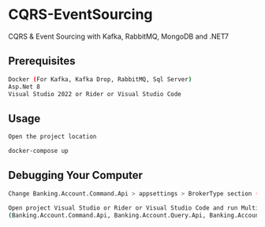 # CQRS-EventSourcing
CQRS &amp; Event Sourcing  with Kafka, RabbitMQ, MongoDB and .NET7

## Prerequisites

```bash
Docker (For Kafka, Kafka Drop, RabbitMQ, Sql Server)
Asp.Net 8
Visual Studio 2022 or Rider or Visual Studio Code

```

## Usage

```bash
Open the project location

docker-compose up
```

## Debugging Your Computer

```sh
Change Banking.Account.Command.Api > appsettings > BrokerType section (Kafka or RabbitMQ)

Open project Visual Studio or Rider or Visual Studio Code and run Multiple Project 
(Banking.Account.Command.Api, Banking.Account.Query.Api, Banking.Account.Consumer.Kafka or Banking.Account.Consumer.RabbitMQ)


```